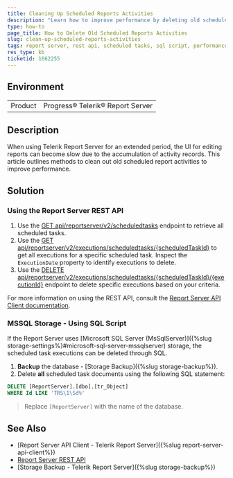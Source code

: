 ```yaml
---
title: Cleaning Up Scheduled Reports Activities
description: "Learn how to improve performance by deleting old scheduled reports activities in Telerik Report Server using REST API or SQL script."
type: how-to
page_title: How to Delete Old Scheduled Reports Activities
slug: clean-up-scheduled-reports-activities
tags: report server, rest api, scheduled tasks, sql script, performance
res_type: kb
ticketid: 1662255
---
```


## Environment

<table>
  <tbody>
    <tr>
      <td>Product</td>
      <td>Progress® Telerik® Report Server</td>
    </tr>
  </tbody>
</table>

## Description

When using Telerik Report Server for an extended period, the UI for editing reports can become slow due to the accumulation of activity records. This article outlines methods to clean out old scheduled report activities to improve performance.

## Solution

### Using the Report Server REST API

1. Use the [GET api/reportserver/v2/scheduledtasks](/implementer-guide/apis/rest-api/v2/get-api-reportserver-v2-scheduledtasks) endpoint to retrieve all scheduled tasks.
1. Use the [GET api/reportserver/v2/executions/scheduledtasks/{scheduledTaskId}](/implementer-guide/apis/rest-api/v2/get-api-reportserver-v2-scheduledtasks-scheduledtaskid) to get all executions for a specific scheduled task. Inspect the `ExecutionDate` property to identify executions to delete.
1. Use the [DELETE api/reportserver/v2/executions/scheduledtasks/{scheduledTaskId}/{executionId}](/implementer-guide/apis/rest-api/v2/delete-api-reportserver-v2-scheduledtasks-scheduledtaskid) endpoint to delete specific executions based on your criteria.

For more information on using the REST API, consult the [Report Server API Client documentation](https://docs.telerik.com/report-server/implementer-guide/apis/rest-api/report-server-api-client).

### MSSQL Storage - Using SQL Script

If the Report Server uses [Microsoft SQL Server (MsSqlServer)]({%slug storage-settings%}#microsoft-sql-server-mssqlserver) storage, the scheduled task executions can be deleted through SQL.

1. **Backup** the database - [Storage Backup]({%slug storage-backup%}).
1. Delete **all** scheduled task documents using the following SQL statement:

````SQL
DELETE [ReportServer].[dbo].[tr_Object]
WHERE Id LIKE 'TRS\1\Sd%'
````

> Replace `[ReportServer]` with the name of the database.

## See Also

* [Report Server API Client - Telerik Report Server]({%slug report-server-api-client%})
* [Report Server REST API](/implementer-guide/apis/rest-api/v2/api-reference)
* [Storage Backup - Telerik Report Server]({%slug storage-backup%})
